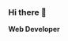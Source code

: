 ### Hi there 👋

**Web Developer**
<!--
I started learning web development from May 2023 starting with the basics of HTML, CSS and JavaScript. That is something I want to keep practicing by doing some personal projects and I would also like to learn Python.

<p align="left">
    <a href="">
        <img alt="Followers" title="Follow me on GitHub" src="https://custom-icon-badges.demolab.com/github/followers/juanolveraruiz?color=236ad3&labelColor=1155ba&style=for-the-badge&logoperson-add&label=Follow&logoColor=white"/></a>
    <a href="">
        <img alt="Total stars" title="Total stars on GitHub" src="https://custom-icon-badges.demolab.com/github/stars/juanolveraruiz?color=55960&style=for-the-badge&labelColor=488207&logo=star"/></a>
</p>

---

### Languages 
<img align="left" alt="" width="" style="" src="">
<img align="left" alt="" width="" style="" src="">
<img align="left" alt="" width="" style="" src="">
<img align="left" alt="" width="" style="" src="">
<img align="left" alt="" width="" style="" src="">

-->
<!--
**juanolveraruiz/juanolveraruiz** is a ✨ _special_ ✨ repository because its `README.md` (this file) appears on your GitHub profile.

Here are some ideas to get you started:

- 🔭 I’m currently working on ...
- 🌱 I’m currently learning ...
- 👯 I’m looking to collaborate on ...
- 🤔 I’m looking for help with ...
- 💬 Ask me about ...
- 📫 How to reach me: ...
- 😄 Pronouns: ...
- ⚡ Fun fact: ...
-->
